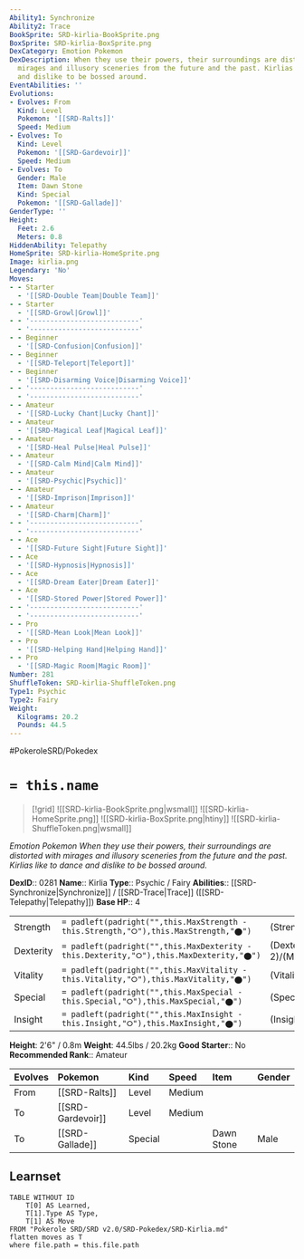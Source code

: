 ```yaml
---
Ability1: Synchronize
Ability2: Trace
BookSprite: SRD-kirlia-BookSprite.png
BoxSprite: SRD-kirlia-BoxSprite.png
DexCategory: Emotion Pokemon
DexDescription: When they use their powers, their surroundings are distorted with
  mirages and illusory sceneries from the future and the past. Kirlias like to dance
  and dislike to be bossed around.
EventAbilities: ''
Evolutions:
- Evolves: From
  Kind: Level
  Pokemon: '[[SRD-Ralts]]'
  Speed: Medium
- Evolves: To
  Kind: Level
  Pokemon: '[[SRD-Gardevoir]]'
  Speed: Medium
- Evolves: To
  Gender: Male
  Item: Dawn Stone
  Kind: Special
  Pokemon: '[[SRD-Gallade]]'
GenderType: ''
Height:
  Feet: 2.6
  Meters: 0.8
HiddenAbility: Telepathy
HomeSprite: SRD-kirlia-HomeSprite.png
Image: kirlia.png
Legendary: 'No'
Moves:
- - Starter
  - '[[SRD-Double Team|Double Team]]'
- - Starter
  - '[[SRD-Growl|Growl]]'
- - '---------------------------'
  - '---------------------------'
- - Beginner
  - '[[SRD-Confusion|Confusion]]'
- - Beginner
  - '[[SRD-Teleport|Teleport]]'
- - Beginner
  - '[[SRD-Disarming Voice|Disarming Voice]]'
- - '---------------------------'
  - '---------------------------'
- - Amateur
  - '[[SRD-Lucky Chant|Lucky Chant]]'
- - Amateur
  - '[[SRD-Magical Leaf|Magical Leaf]]'
- - Amateur
  - '[[SRD-Heal Pulse|Heal Pulse]]'
- - Amateur
  - '[[SRD-Calm Mind|Calm Mind]]'
- - Amateur
  - '[[SRD-Psychic|Psychic]]'
- - Amateur
  - '[[SRD-Imprison|Imprison]]'
- - Amateur
  - '[[SRD-Charm|Charm]]'
- - '---------------------------'
  - '---------------------------'
- - Ace
  - '[[SRD-Future Sight|Future Sight]]'
- - Ace
  - '[[SRD-Hypnosis|Hypnosis]]'
- - Ace
  - '[[SRD-Dream Eater|Dream Eater]]'
- - Ace
  - '[[SRD-Stored Power|Stored Power]]'
- - '---------------------------'
  - '---------------------------'
- - Pro
  - '[[SRD-Mean Look|Mean Look]]'
- - Pro
  - '[[SRD-Helping Hand|Helping Hand]]'
- - Pro
  - '[[SRD-Magic Room|Magic Room]]'
Number: 281
ShuffleToken: SRD-kirlia-ShuffleToken.png
Type1: Psychic
Type2: Fairy
Weight:
  Kilograms: 20.2
  Pounds: 44.5
---
```


#PokeroleSRD/Pokedex

# `= this.name`

> [!grid]
> ![[SRD-kirlia-BookSprite.png|wsmall]]
> ![[SRD-kirlia-HomeSprite.png]]
> ![[SRD-kirlia-BoxSprite.png|htiny]]
> ![[SRD-kirlia-ShuffleToken.png|wsmall]]


*Emotion Pokemon*
*When they use their powers, their surroundings are distorted with mirages and illusory sceneries from the future and the past. Kirlias like to dance and dislike to be bossed around.*

**DexID**:: 0281
**Name**:: Kirlia
**Type**:: Psychic / Fairy
**Abilities**:: [[SRD-Synchronize|Synchronize]] / [[SRD-Trace|Trace]] ([[SRD-Telepathy|Telepathy]])
**Base HP**:: 4

|           |                                                                                        |                                          |
| --------- | -------------------------------------------------------------------------------------- | ---------------------------------------- |
| Strength  | `= padleft(padright("",this.MaxStrength - this.Strength,"⭘"),this.MaxStrength,"⬤")`    | (Strength::1)/(MaxStrength::3)   |
| Dexterity | `= padleft(padright("",this.MaxDexterity - this.Dexterity,"⭘"),this.MaxDexterity,"⬤")` | (Dexterity:: 2)/(MaxDexterity::4) |
| Vitality  | `= padleft(padright("",this.MaxVitality - this.Vitality,"⭘"),this.MaxVitality,"⬤")`    | (Vitality::1)/(MaxVitality::3)   |
| Special   | `= padleft(padright("",this.MaxSpecial - this.Special,"⭘"),this.MaxSpecial,"⬤")`       | (Special::2)/(MaxSpecial::4)     |
| Insight   | `= padleft(padright("",this.MaxInsight - this.Insight,"⭘"),this.MaxInsight,"⬤")`       | (Insight::2)/(MaxInsight::4)     |

**Height**: 2'6" / 0.8m
**Weight**: 44.5lbs / 20.2kg
**Good Starter**:: No
**Recommended Rank**:: Amateur

| Evolves   | Pokemon           | Kind    | Speed   | Item       | Gender   |
|:----------|:------------------|:--------|:--------|:-----------|:---------|
| From      | [[SRD-Ralts]]     | Level   | Medium  |            |          |
| To        | [[SRD-Gardevoir]] | Level   | Medium  |            |          |
| To        | [[SRD-Gallade]]   | Special |         | Dawn Stone | Male     |

## Learnset

```dataview
TABLE WITHOUT ID
    T[0] AS Learned,
    T[1].Type AS Type,
    T[1] AS Move
FROM "Pokerole SRD/SRD v2.0/SRD-Pokedex/SRD-Kirlia.md"
flatten moves as T
where file.path = this.file.path
```
